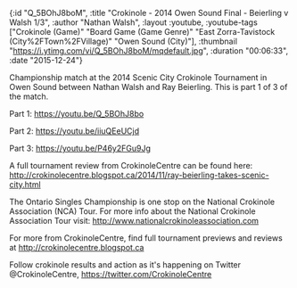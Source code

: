 {:id "Q_5BOhJ8boM",
 :title "Crokinole - 2014 Owen Sound Final - Beierling v Walsh 1/3",
 :author "Nathan Walsh",
 :layout :youtube,
 :youtube-tags
 ["Crokinole (Game)"
  "Board Game (Game Genre)"
  "East Zorra-Tavistock (City%2FTown%2FVillage)"
  "Owen Sound (City)"],
 :thumbnail "https://i.ytimg.com/vi/Q_5BOhJ8boM/mqdefault.jpg",
 :duration "00:06:33",
 :date "2015-12-24"}

Championship match at the 2014 Scenic City Crokinole Tournament in Owen Sound between Nathan Walsh and Ray Beierling. This is part 1 of 3 of the match.

Part 1: https://youtu.be/Q_5BOhJ8bo

Part 2: https://youtu.be/iiuQEeUCjd

Part 3: https://youtu.be/P46y2FGu9Jg


A full tournament review from CrokinoleCentre can be found here: http://crokinolecentre.blogspot.ca/2014/11/ray-beierling-takes-scenic-city.html

The Ontario Singles Championship is one stop on the National Crokinole Association (NCA) Tour. For more info about the National Crokinole Association Tour visit: http://www.nationalcrokinoleassociation.com

For more from CrokinoleCentre, find full tournament previews and reviews at http://crokinolecentre.blogspot.ca

Follow crokinole results and action as it's happening on Twitter @CrokinoleCentre, https://twitter.com/CrokinoleCentre
